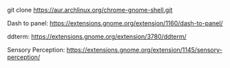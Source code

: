 git clone https://aur.archlinux.org/chrome-gnome-shell.git

Dash to panel:
https://extensions.gnome.org/extension/1160/dash-to-panel/

ddterm:
https://extensions.gnome.org/extension/3780/ddterm/

Sensory Perception:
https://extensions.gnome.org/extension/1145/sensory-perception/

